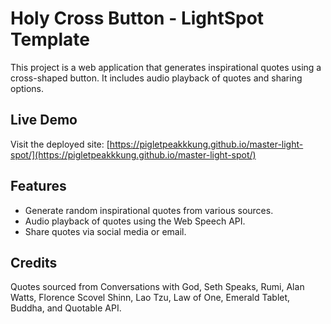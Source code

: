 # Holy Cross Button - LightSpot Template

This project is a web application that generates inspirational quotes using a cross-shaped button. It includes audio playback of quotes and sharing options.

## Live Demo
Visit the deployed site: [https://pigletpeakkkung.github.io/master-light-spot/](https://pigletpeakkkung.github.io/master-light-spot/)

## Features
- Generate random inspirational quotes from various sources.
- Audio playback of quotes using the Web Speech API.
- Share quotes via social media or email.

## Credits
Quotes sourced from Conversations with God, Seth Speaks, Rumi, Alan Watts, Florence Scovel Shinn, Lao Tzu, Law of One, Emerald Tablet, Buddha, and Quotable API.